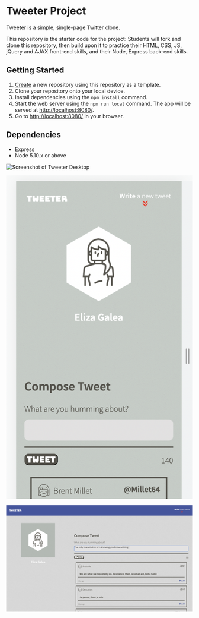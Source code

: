 # Tweeter Project

Tweeter is a simple, single-page Twitter clone.

This repository is the starter code for the project: Students will fork and clone this repository, then build upon it to practice their HTML, CSS, JS, jQuery and AJAX front-end skills, and their Node, Express back-end skills.

## Getting Started

1. [Create](https://docs.github.com/en/repositories/creating-and-managing-repositories/creating-a-repository-from-a-template) a new repository using this repository as a template.
2. Clone your repository onto your local device.
3. Install dependencies using the `npm install` command.
3. Start the web server using the `npm run local` command. The app will be served at <http://localhost:8080/>.
4. Go to <http://localhost:8080/> in your browser.

## Dependencies

- Express
- Node 5.10.x or above

![Screenshot of Tweeter Desktop](https://github.com/egalea504/tweeter/blob/e30eb7af4ff835e73077a758e528bf964dadfeb9/docs/Tweeter_Desktop%20Example.png)

![Screenshot of Tweeter Mobile](https://github.com/egalea504/tweeter/blob/e30eb7af4ff835e73077a758e528bf964dadfeb9/docs/Tweeter_Mobile%20Design.png)

![Screenshot of Tweeter Tweet Submission](https://github.com/egalea504/tweeter/blob/e30eb7af4ff835e73077a758e528bf964dadfeb9/docs/Tweeter_Tweet%20Submission.png)

